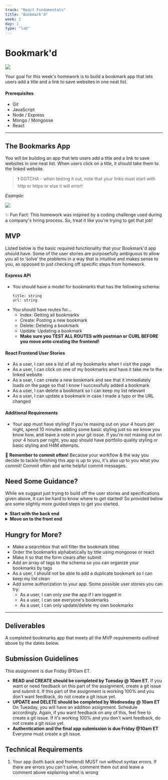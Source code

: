 ```yaml
---
track: "React Fundamentals"
title: "Bookmark'd"
week: 2
day: 1
type: "lab"
---
```




# Bookmark'd 

![](https://fthmb.tqn.com/N8UHZxApLqho5sUDbpSRyEy1tV8=/768x0/filters:no_upscale():max_bytes(150000):strip_icc()/Bookmarks-56d0cca45f9b5879cc7123a4.jpg)

Your goal for this week's homework is to build a bookmark app that lets users add a title and a link to save websites in one neat list.

#### Prerequisites

- Git
- JavaScript
- Node / Express
- Mongo / Mongoose
- React

---

## The Bookmarks App

You will be building an app that lets users add a title and a link to save websites in one neat list. When users click on a title, it should take them to the linked website. 

> :exclamation: GOTCHA - when testing it out, note that your links must start with http or https or else it will error!

_Example:_

![](https://i.imgur.com/yq9Ygeu.png)

✨ Fun Fact: This homework was inspired by a coding challenge used during a company's hiring process. So, treat it like you're trying to get that job!

## MVP 

Listed below is the basic required functionality that your Bookmark'd app should have. Some of the user stories are purposefully ambiguous to allow you all to ‘solve’ the problems in a way that is intuitive and makes sense to you, as opposed to just checking off specific steps from homework. 

#### Express API
  - You should have a model for bookmarks that has the following schema:
      ```shell
      title: string
      url: string
       ```
   - You should have routes for...
      - Index: Getting all bookmarks
      - Create: Posting a new bookmark
      - Delete: Deleting a bookmark
      - Update: Updating a bookmark
      - **Make sure you TEST ALL ROUTES with postman or CURL BEFORE you move onto creating the frontend!** 

#### React Frontend User Stories
  - As a user, I can see a list of all my bookmarks when I visit the page
  - As a user, I can click on one of my bookmarks and have it take me to the linked website
  - As a user, I can create a new bookmark and see that it immediately loads on the page so that I know I successfully added a bookmark
  - As a user, I can delete a bookmark so I can keep my list relevant
  - As a user, I can update a bookmark in case I made a typo or the URL changed

#### Additional Requirements
- Your app must have styling! If you're maxing out on your 4 hours per night, spend 10 minutes adding some basic styling just so we know you know how, and leave a note in your git issue. If you're not maxing out on your 4 hours per night, you app should have portfolio quality styling or basic styling and H4M attempts. 

:red_circle: **Remember to commit often!**
Because your workflow & the way you decide to tackle finishing this app is up to you, it's also up to you what you commit! Commit often and write helpful commit messages. 

## Need Some Guidance?

While we suggest just trying to build off the user stories and specifications given above, it can be hard to know where to get started! So provided below are some slightly more guided steps to get you started.

  <details>
   <summary><strong>Start with the back end</strong></summary>

   - Create an express app
     - what npm packages do you need?
   - Connect it to mongo with mongoose
   - Create a schema that has the following
      ```shell
      title: string
      url: string ( remember: the links must start with http/https )
      ```
   - Create the routes (full CRUD)
   - Test the routes using Postman (or using cURL)
  </details>

   <details>
   <summary><strong>Move on to the front end</strong></summary>

   - Your front end should display:
      - An index of a clickable list of the title of each bookmark that takes you to the url of your bookmark
      - A working form to add a new record to the database.
        - When the data is submitted and processed, the page should immediately reflect the changes

  </details>

## Hungry for More?

  - Make a searchbox that will filter the bookmark titles
  - Order the bookmarks alphabetically by title using mongoose or react
  - Make it so that the form clears after submit
  - Add an array of tags to the schema so you can organize your bookmarks by tags
  - As a user, I should not be able to add a duplicate bookmark so I can keep my list clean
  - Add some authorization to your app. Some possible user stories you can try:
      - As a user, I can only use the app if I am logged in
      - As a user, I can see everyone's bookmarks
      - As a user, I can only update/delete my own bookmarks

---

## Deliverables

A completed bookmarks app that meets all the MVP requirements outlined above by the dates below.

## Submission Guidelines 

This assignment is due Friday @10am ET.

- **READ and CREATE should be completed by Tuesday @ 10am ET**. If you want or need feedback on this part of the assignment, create a git issue and submit it. If this part of the assignment is working 100% and you don't want feedback, do not create a git issue yet.
- **UPDATE and DELETE should be completed by Wednesday @ 10am ET** On Tueaday, you will have an addition assignment. Schedule accordingly. Again, if you want feedback on any of this, feel free to create a git issue. If it's working 100% and you don't want feedback, do not create a git issue yet.
- **Authentication and the final app submission is due Friday @10am ET** Everyone must create a git issue. 

## Technical Requirements

1. Your app (both back and frontend) MUST run without syntax errors. If there are errors you can't solve, comment them out and leave a comment above explaining what is wrong
  


